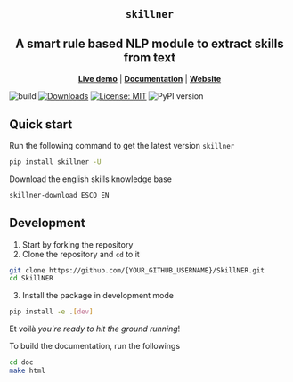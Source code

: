 <section align="center">

# ``skillner``

## A smart rule based NLP module to extract skills from text

[**Live demo**](https://share.streamlit.io/anasaito/skillner_demo/index.py) | [**Documentation**](https://anasaito.github.io/SkillNER/index.html) | [**Website**](https://skillner.vercel.app/)
</section>

![build](https://github.com/AnasAito/skillner/workflows/tests/badge.svg)
[![Downloads](https://static.pepy.tech/personalized-badge/skillner?period=month&units=international_system&left_color=blue&right_color=green&left_text=Downloads%20/%20months)](https://pepy.tech/project/skillner)
[![License: MIT](https://img.shields.io/badge/License-MIT-yellow.svg)](https://opensource.org/licenses/MIT)
![PyPI version](https://badge.fury.io/py/skillner.svg)


## Quick start

Run the following command to get the latest version ``skillner``
```bash
pip install skillner -U
```

Download the english skills knowledge base
```bash
skillner-download ESCO_EN
```


## Development 

1. Start by forking the repository
2. Clone the repository and ``cd`` to it
```bash
git clone https://github.com/{YOUR_GITHUB_USERNAME}/SkillNER.git
cd SkillNER
```
3. Install the package in development mode
```bash
pip install -e .[dev]
```
Et voilà *you're ready to hit the ground running*!

To build the documentation, run the followings
```bash
cd doc
make html
```